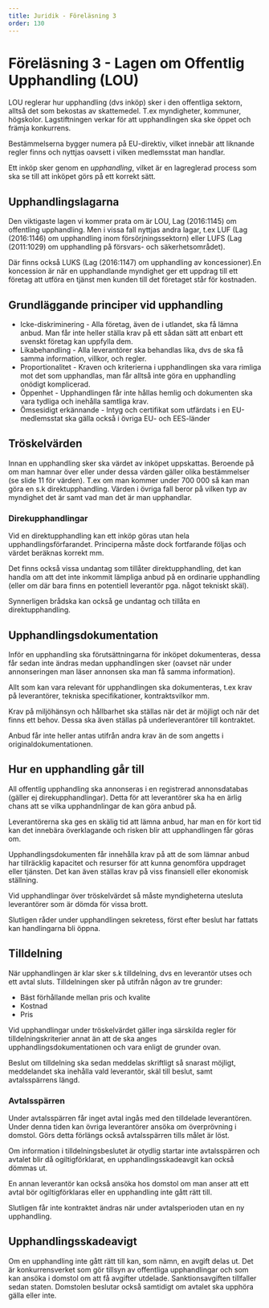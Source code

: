 ```yaml
---
title: Juridik - Föreläsning 3
order: 130
---
```


# Föreläsning 3 - Lagen om Offentlig Upphandling (LOU)

LOU reglerar hur upphandling (dvs inköp) sker i den offentliga sektorn, alltså det som bekostas av skattemedel. T.ex myndigheter, kommuner, högskolor. Lagstiftningen verkar för att upphandlingen ska ske öppet och främja konkurrens.

Bestämmelserna bygger numera på EU-direktiv, vilket innebär att liknande regler finns och nyttjas oavsett i vilken medlemsstat man handlar.

Ett inköp sker genom en _upphandling_, vilket är en lagreglerad process som ska se till att inköpet görs på ett korrekt sätt.

## Upphandlingslagarna

Den viktigaste lagen vi kommer prata om är LOU, Lag (2016:1145) om offentling upphandling. Men i vissa fall nyttjas andra lagar, t.ex LUF (Lag (2016:1146) om upphandling inom försörjningssektorn) eller LUFS (Lag (2011:1029) om upphandling på försvars- och säkerhetsområdet).

Där finns också LUKS (Lag (2016:1147) om upphandling av koncessioner).En koncession är när en upphandlande myndighet ger ett uppdrag till ett företag att utföra en tjänst men kunden till det företaget står för kostnaden.

## Grundläggande principer vid upphandling

- Icke-diskriminering - Alla företag, även de i utlandet, ska få lämna anbud. Man får inte heller ställa krav på ett sådan sätt att enbart ett svenskt företag kan uppfylla dem.
- Likabehandling - Alla leverantörer ska behandlas lika, dvs de ska få samma information, villkor, och regler.
- Proportionalitet - Kraven och kriterierna i upphandlingen ska vara rimliga mot det som upphandlas, man får alltså inte göra en upphandling onödigt komplicerad.
- Öppenhet - Upphandlingen får inte hållas hemlig och dokumenten ska vara tydliga och inehålla samtliga krav.
- Ömsesidigt erkännande - Intyg och certifikat som utfärdats i en EU-medlemsstat ska gälla också i övriga EU- och EES-länder

## Tröskelvärden

Innan en upphandling sker ska värdet av inköpet uppskattas. Beroende på om man hamnar över eller under dessa värden gäller olika bestämmelser (se slide 11 för värden). T.ex om man kommer under 700 000 så kan man göra en s.k direktupphandling. Värden i övriga fall beror på vilken typ av myndighet det är samt vad man det är man upphandlar.

### Direkupphandlingar

Vid en direktupphandling kan ett inköp göras utan hela upphandlingsförfarandet. Principerna måste dock fortfarande följas och värdet beräknas korrekt mm.

Det finns också vissa undantag som tillåter direktupphandling, det kan handla om att det inte inkommit lämpliga anbud på en ordinarie upphandling (eller om där bara finns en potentiell leverantör pga. något tekniskt skäl).

Synnerligen brådska kan också ge undantag och tillåta en direktupphandling.

## Upphandlingsdokumentation

Inför en upphandling ska förutsättningarna för inköpet dokumenteras, dessa får sedan inte ändras medan upphandlingen sker (oavset när under annonseringen man läser annonsen ska man få samma information).

Allt som kan vara relevant för upphandlingen ska dokumenteras, t.ex krav på leverantörer, tekniska specifikationer, kontraktsvilkor mm.

Krav på miljöhänsyn och hållbarhet ska ställas när det är möjligt och när det finns ett behov. Dessa ska även ställas på underleverantörer till kontraktet.

Anbud får inte heller antas utifrån andra krav än de som angetts i originaldokumentationen.

## Hur en upphandling går till

All offentlig upphandling ska annonseras i en registrerad annonsdatabas (gäller ej direkupphandlingar). Detta för att leverantörer ska ha en ärlig chans att se vilka upphandnlingar de kan göra anbud på.

Leverantörerna ska ges en skälig tid att lämna anbud, har man en för kort tid kan det innebära överklagande och risken blir att upphandlingen får göras om.

Upphandlingsdokumenten får innehålla krav på att de som lämnar anbud har tillräcklig kapacitet och resurser för att kunna genomföra uppdraget eller tjänsten. Det kan även ställas krav på viss finansiell eller ekonomisk ställning.

Vid upphandlingar över tröskelvärdet så måste myndigheterna utesluta leverantörer som är dömda för vissa brott.

Slutligen råder under upphandlingen sekretess, först efter beslut har fattats kan handlingarna bli öppna.

## Tilldelning

När upphandlingen är klar sker s.k tilldelning, dvs en leverantör utses och ett avtal sluts. Tilldelningen sker på utifrån någon av tre grunder:

- Bäst förhållande mellan pris och kvalite
- Kostnad
- Pris

Vid upphandlingar under tröskelvärdet gäller inga särskilda regler för tilldelningskriterier annat än att de ska anges upphandlingsdokumentationen och vara enligt de grunder ovan.

Beslut om tilldelning ska sedan meddelas skriftligt så snarast möjligt, meddelandet ska inehålla vald leverantör, skäl till beslut, samt avtalsspärrens längd.

### Avtalsspärren

Under avtalsspärren får inget avtal ingås med den tilldelade leverantören. Under denna tiden kan övriga leverantörer ansöka om överprövning i domstol. Görs detta förlängs också avtalsspärren tills målet är löst.

Om information i tilldelningsbeslutet är otydlig startar inte avtalsspärren och avtalet blir då ogiltigförklarat, en upphandlingsskadeavgit kan också dömmas ut.

En annan leverantör kan också ansöka hos domstol om man anser att ett avtal bör ogiltigförklaras eller en upphandling inte gått rätt till.

Slutligen får inte kontraktet ändras när under avtalsperioden utan en ny upphandling.

## Upphandlingsskadeavigt

Om en upphandling inte gått rätt till kan, som nämn, en avgift delas ut. Det är konkurrensverket som gör tillsyn av offentliga upphandlingar och som kan ansöka i domstol om att få avgifter utdelade. Sanktionsavgiften tillfaller sedan staten. Domstolen beslutar också samtidigt om avtalet ska upphöra gälla eller inte.
